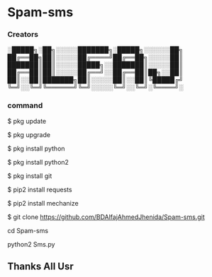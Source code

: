 # Spam-sms

### Creators 



░█████╗░██╗░░░░░███████╗░█████╗░░░░░░██╗
██╔══██╗██║░░░░░██╔════╝██╔══██╗░░░░░██║
███████║██║░░░░░█████╗░░███████║░░░░░██║
██╔══██║██║░░░░░██╔══╝░░██╔══██║██╗░░██║
██║░░██║███████╗██║░░░░░██║░░██║╚█████╔╝
╚═╝░░╚═╝╚══════╝╚═╝░░░░░╚═╝░░╚═╝░╚════╝░

### command 


$ pkg update

$ pkg upgrade

$ pkg install python

$ pkg install python2

$ pkg install git

$ pip2 install requests

$ pip2 install mechanize

$ git clone https://github.com/BDAlfajAhmedJhenida/Spam-sms.git

cd Spam-sms

python2 Sms.py

<h2> Thanks All Usr
  
  
